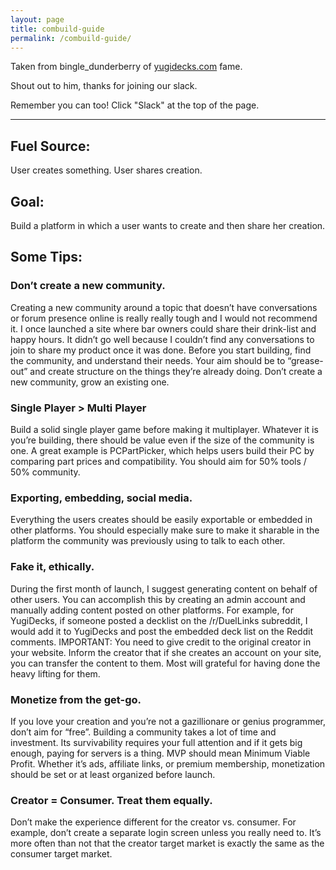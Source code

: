 ```yaml
---
layout: page
title: combuild-guide
permalink: /combuild-guide/
---
```


Taken from bingle_dunderberry of [yugidecks.com](yugidecks.com) fame.

Shout out to him, thanks for joining our slack.

Remember you can too! Click "Slack" at the top of the page.

---

## Fuel Source:

User creates something. User shares creation.

## Goal:

Build a platform in which a user wants to create and then share her creation.

## Some Tips:

### Don’t create a new community.
Creating a new community around a topic that doesn’t have conversations or forum presence online is really really tough and I would not recommend it.
I once launched a site where bar owners could share their drink-list and happy hours. It didn’t go well because I couldn’t find any conversations to join to share my product once it was done.
Before you start building, find the community, and understand their needs. Your aim should be to “grease-out” and create structure on the things they’re already doing.
Don’t create a new community, grow an existing one.

### Single Player > Multi Player
Build a solid single player game before making it multiplayer.
Whatever it is you’re building, there should be value even if the size of the community is one.
A great example is PCPartPicker, which helps users build their PC by comparing part prices and compatibility.
You should aim for 50% tools / 50% community.

### Exporting, embedding, social media.
Everything the users creates should be easily exportable or embedded in other platforms.
You should especially make sure to make it sharable in the platform the community was previously using to talk to each other.

### Fake it, ethically.
During the first month of launch, I suggest generating content on behalf of other users. You can accomplish this by creating an admin account and manually adding content posted on other platforms.
For example, for YugiDecks, if someone posted a decklist on the /r/DuelLinks subreddit, I would add it to YugiDecks and post the embedded deck list on the Reddit comments.
IMPORTANT: You need to give credit to the original creator in your website. Inform the creator that if she creates an account on your site, you can transfer the content to them. Most will grateful for having done the heavy lifting for them.

### Monetize from the get-go.
If you love your creation and you’re not a gazillionare or genius programmer, don’t aim for “free”. Building a community takes a lot of time and investment. Its survivability requires your full attention and if it gets big enough, paying for servers is a thing.
MVP should mean Minimum Viable Profit.
Whether it’s ads, affiliate links, or premium membership, monetization should be set or at least organized before launch.

### Creator = Consumer. Treat them equally.
Don’t make the experience different for the creator vs. consumer.
For example, don’t create a separate login screen unless you really need to.
It’s more often than not that the creator target market is exactly the same as the consumer target market.
